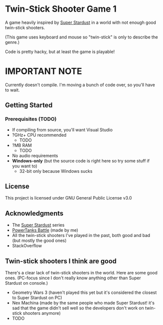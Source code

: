 # Twin-Stick Shooter Game 1

A game heavily inspired by [Super Stardust](https://en.wikipedia.org/wiki/Super_Stardust_HD) in a world with not enough good twin-stick shooters.

(This game uses keyboard and mouse so "twin-stick" is only to describe the genre.)

Code is pretty hacky, but at least the game is playable!

# IMPORTANT NOTE

Currently doesn't compile. I'm moving a bunch of code over, so you'll have to wait.

## Getting Started

### Prerequisites (TODO)

* If compiling from source, you'll want Visual Studio
* ?GHz+ CPU recommended
    * TODO
* ?MB RAM
    * TODO
* No audio requirements
* **Windows-only** (but the source code is right here so try some stuff if you want to)
    * 32-bit only because Windows sucks

## License

This project is licensed under GNU General Public License v3.0

## Acknowledgments

* The [Super Stardust](https://en.wikipedia.org/wiki/Super_Stardust_HD) series
* [PowerTanks Battle](https://github.com/tanksdude/tanks-game) (made by me)
* All the twin-stick shooters I've played in the past, both good and bad (but mostly the good ones)
* StackOverflow

## Twin-stick shooters I think are good

There's a clear lack of twin-stick shooters in the world. Here are some good ones. (PC-focus since I don't really know anything other than Super Stardust on console.)

* Geometry Wars 3 (haven't played this yet but it's considered the closest to Super Stardust on PC)
* Nex Machina (made by the same people who made Super Stardust! it's sad that the game didn't sell well so the developers don't work on twin-stick shooters anymore)
* TODO
